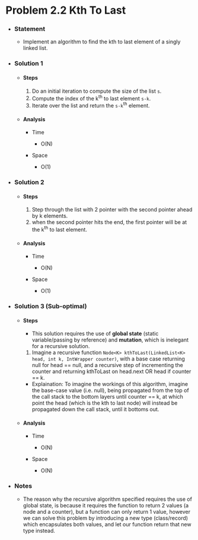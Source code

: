 # Problem 2.2 Kth To Last

- ### Statement

  - Implement an algorithm to find the kth to last element of a singly linked list.

- ### Solution 1

  - #### Steps

    1. Do an initial iteration to compute the size of the list `s`.
    2. Compute the index of the k<sup>th</sup> to last element `s-k`.
    3. Iterate over the list and return the `s-k`<sup>th</sup> element.

  - #### Analysis

    - Time

      - O(N)

    - Space
      - O(1)

- ### Solution 2

  - #### Steps

    1. Step through the list with 2 pointer with the second pointer ahead by k elements.
    2. when the second pointer hits the end, the first pointer will be at the k<sup>th</sup> to last element.

  - #### Analysis

    - Time

      - O(N)

    - Space
      - O(1)

- ### Solution 3 (Sub-optimal)

  - #### Steps

    - This solution requires the use of **global state** (static variable/passing by reference) and **mutation**, which is inelegant for a recursive solution.

    1. Imagine a recursive function `Node<K> kthToLast(LinkedList<K> head, int k, IntWrapper counter)`, with a base case returning null for head == null, and a recursive step of incrementing the counter and returning kthToLast on head.next OR head if counter == k.

    - Explaination: To imagine the workings of this algorithm, imagine the base-case value (i.e. null), being propagated from the top of the call stack to the bottom layers until counter == k, at which point the head (which is the kth to last node) will instead be propagated down the call stack, until it bottoms out.

  - #### Analysis

    - Time

      - O(N)

    - Space
      - O(N)

- ### Notes

  - The reason why the recursive algorithm specified requires the use of global state, is because it requires the function to return 2 values (a node and a counter), but a function can only return 1 value, however we can solve this problem by introducing a new type (class/record) which encapsulates both values, and let our function return that new type instead.
